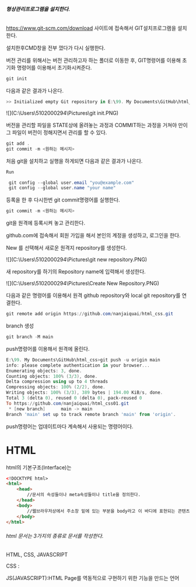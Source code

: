 ###### **형상관리프로그램을 설치한다.**

https://www.git-scm.com/download 사이트에 접속해서 GIT설치프로그램을 설치한다.

설치한후CMD창을 전부 껐다가 다시 실행한다.

버전 관리를 위해서는 버전 관리하고자 하는 폴더로 이동한 후, GIT명령어를 이용해 초기화 명령어를 이용해서 초기화시켜준다.

```powershell
git init
```

다음과 같은 결과가 나온다.

```powershell
>> Initialized empty Git repository in E:\99. My Documents\GitHub\html_css/.git/
```

![](C:\Users\5102000294\Pictures\git init.PNG)

버전을 관리할 파일을 STATE상에 올려놓는 과정과 COMMIT하는 과정을 거쳐야 만이 그 파일이 버전이 정해지면서 관리를 할 수 있다.

```powershell
git add .
git commit -m <원하는 메시지>
```

처음 git을 설치하고 실행을 하게되면 다음과 같은 결과가 나온다.

```powershell
Run

 git config --global user.email "you@example.com"
 git config --global user.name "your name"
```

등록을 한 후 다시한번 git commit명령어를 실행한다.

```powershell
git commit -m <원하는 메시지>
```



git을 원격에 등록시켜 놓고 관리한다.

github.com에 접속해서 회원 가입을 해서 본인의 계정을 생성하고, 로그인을 한다.

New 를 선택해서 새로운 원격지 repository를 생성한다.

![](C:\Users\5102000294\Pictures\git new repository.PNG)



새 repository를 하기의 Repository name에 입력해서 생성한다.

![](C:\Users\5102000294\Pictures\Create New Repository.PNG)

다음과 같은 명령어를 이용해서 원격 github repository와 local git repository를 연결한다.

```powershell
git remote add origin https://github.com/nanjaiquai/html_css.git
```

branch 생성

```powershell
git branch -M main
```

push명령어를 이용해서 원격에 올린다.

```powershell
E:\99. My Documents\GitHub\html_css>git push -u origin main
info: please complete authentication in your browser...
Enumerating objects: 3, done.
Counting objects: 100% (3/3), done.
Delta compression using up to 4 threads
Compressing objects: 100% (2/2), done.
Writing objects: 100% (3/3), 389 bytes | 194.00 KiB/s, done.
Total 3 (delta 0), reused 0 (delta 0), pack-reused 0
To https://github.com/nanjaiquai/html_css01.git
 * [new branch]      main -> main
Branch 'main' set up to track remote branch 'main' from 'origin'.
```

push명령어는 업데이트마다 계속해서 사용되는 명령어이다.



# HTML

html의 기본구조(Interface)는

```html
<!DOCKTYPE html>
<html>
    <head>
        //문서의 속성들이나 meta속성들이나 title을 정의한다.
    </head>
    <body>
        //웹브라우저상에서 주소창 밑에 있는 부분을 body라고 이 바디에 표현되는 콘텐츠 또는 기능들을 정의한다.
    </body>
</html>
```



###### html 문서는 3가지의 종류로 문서를 작성한다.

HTML, CSS, JAVASCRIPT

CSS : 

JS(JAVASCRIPT):HTML Page를 역동적으로 구현하기 위한 기능을 만드는 언어